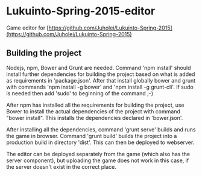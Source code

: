 # Lukuinto-Spring-2015-editor

 Game editor for [https://github.com/Juholei/Lukuinto-Spring-2015](https://github.com/Juholei/Lukuinto-Spring-2015)

## Building the project
Nodejs, npm, Bower and Grunt are needed. Command 'npm install' should install further dependencies for building the project based on what is added as requirements in 'package.json'. After that install globally bower and grunt with commands 'npm install -g bower' and 'npm install -g grunt-cli'. If sudo is needed then add 'sudo' to beginning of the command ;-)

After npm has installed all the requirements for building the project, use Bower to install the actual dependencies of the project with command "bower install". This installs the dependencies declared in 'bower.json'.

After installing all the dependencies, command 'grunt serve' builds and runs the game in browser. Command 'grunt build' builds the project into a production build in directory 'dist'. This can then be deployed to webserver.

The editor can be deployed separately from the game (which also has the server component), but uploading the game does not work in this case, if the server doesn't exist in the correct place.
